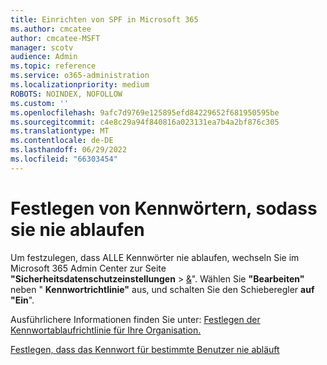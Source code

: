 ```yaml
---
title: Einrichten von SPF in Microsoft 365
ms.author: cmcatee
author: cmcatee-MSFT
manager: scotv
audience: Admin
ms.topic: reference
ms.service: o365-administration
ms.localizationpriority: medium
ROBOTS: NOINDEX, NOFOLLOW
ms.custom: ''
ms.openlocfilehash: 9afc7d9769e125895efd84229652f681950595be
ms.sourcegitcommit: c4e8c29a94f840816a023131ea7b4a2bf876c305
ms.translationtype: MT
ms.contentlocale: de-DE
ms.lasthandoff: 06/29/2022
ms.locfileid: "66303454"
---
```

# <a name="set-passwords-to-never-expire"></a>Festlegen von Kennwörtern, sodass sie nie ablaufen 

Um festzulegen, dass ALLE Kennwörter nie ablaufen, wechseln Sie im Microsoft 365 Admin Center zur Seite **"Sicherheitsdatenschutzeinstellungen** > [&amp;](https://admin.microsoft.com/AdminPortal/Home?ref=Settings/SecurityPrivacy)". Wählen Sie **"Bearbeiten"** neben " **Kennwortrichtlinie"** aus, und schalten Sie den Schieberegler **auf "Ein**".
  
Ausführlichere Informationen finden Sie unter: [Festlegen der Kennwortablaufrichtlinie für Ihre Organisation.](https://docs.microsoft.com/microsoft-365/admin/manage/set-password-expiration-policy)
  
[Festlegen, dass das Kennwort für bestimmte Benutzer nie abläuft](https://docs.microsoft.com/microsoft-365/admin/add-users/set-password-to-never-expire)
  

